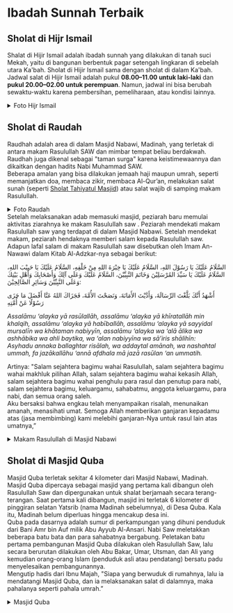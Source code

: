 # Ibadah Sunnah Terbaik
## Sholat di Hijr Ismail
Shalat di Hijir Ismail adalah ibadah sunnah yang dilakukan di tanah suci Mekah, yaitu di bangunan berbentuk pagar setengah lingkaran di sebelah utara Ka'bah. Sholat di Hijir Ismail sama dengan sholat di dalam Ka'bah. Jadwal salat di Hijir Ismail adalah pukul **08.00–11.00 untuk laki-laki** dan **pukul 20.00–02.00 untuk perempuan**. Namun, jadwal ini bisa berubah sewaktu-waktu karena pembersihan, pemeliharaan, atau kondisi lainnya.   
<details>
<summary>Foto Hijr Ismail</summary>
<img src='https://cdn.himpuh.or.id/1731553664_19o4a5YodutgxfRzFJYr0o3j5khaAPQXsClmj5Tw.webp' width=50%>
</details>

## Sholat di Raudah
Raudhah adalah area di dalam Masjid Nabawi, Madinah, yang terletak di antara makam Rasulullah SAW dan mimbar tempat beliau berdakwah. Raudhah juga dikenal sebagai "taman surga" karena keistimewaannya dan dikaitkan dengan hadits Nabi Muhammad SAW.  
Beberapa amalan yang bisa dilakukan jemaah haji maupun umrah, seperti memanjatkan doa, membaca zikir, membaca Al-Qur’an, melakukan salat sunah (seperti [Sholat Tahiyatul Masjid](https://github.com/xboiox/umroh-blog/blob/main/solat.md#sholat-tahiyatul-masjid)) atau salat wajib di samping makam Rasulullah.  
<details>
<summary>Foto Raudah</summary>
<img src='https://rabbanitour.com/wp-content/uploads/2024/10/1723605142_SuvF2YDFFyIA6EPs1urnsQftKHsSr7vXBbWkK6gW.webp' width=50%>
</details>  
Setelah melaksanakan adab memasuki masjid, peziarah baru memulai aktivitas ziarahnya ke makam Rasulullah saw ​​​​​​. Peziarah mendekati makam Rasulullah saw yang terdapat di dalam Masjid Nabawi. Setelah mendekat makam, peziarah hendaknya memberi salam kepada Rasulullah saw. Adapun lafal salam di makam Rasulullah saw disebutkan oleh Imam An-Nawawi dalam Kitab Al-Adzkar-nya sebagai berikut:  

السَّلَامُ عَلَيْكَ يَا رَسُوْلَ اللهِ، السَّلَامُ عَلَيْكَ يَا خِيْرَةَ اللهِ مِنْ خَلْقِهِ، السَّلَامُ عَلَيْكَ يَا حَبِيْبَ اللهِ، السَّلَامُ عَلَيْكَ يَا سَيِّدَ المُرْسَلِيْنَ وَخَاتَمَ النَّبِيِّيْنَ، السَّلَامُ عَلَيْكَ وَعَلَى آلِكَ وَأَصْحَابِكَ وَأَهْلِ بَيْتِكَ وَعَلَى النَّبِيِّيْنَ وَسَائِرِ الصَّالِحِيْنَ:

أَشْهَدُ أَنَّكَ بَلَّغْتَ الرِّسَالَةَ، وَأَدَّيْتَ الأَمَانَةَ، وَنَصَحْتَ الأُمَّةَ، فَجَزَاكَ اللهُ عَنَّا أَفْضَلَ مَا جَزَى رَسُوْلًا عَنْ أُمَّتِهِ

_Assalāmu ‘alayka yā rasūlallāh, assalāmu ‘alayka yā khīratallāh min khalqih, assalāmu ‘alayka yā habīballāh, assalāmu ‘alayka yā sayyidal mursalīn wa khātaman nabiyyīn, assalāmu ‘alayka wa ‘alā ālika wa ashhābika wa ahli baytika, wa ‘alan nabiyyīna wa sā’iris shālihīn:  
Asyhadu annaka ballaghtar risālah, wa addaytal amānah, wa nashahtal ummah, fa jazākallāhu ‘annā afdhala mā jazā rasūlan ‘an ummatih._

Artinya: "Salam sejahtera bagimu wahai Rasulullah, salam sejahtera bagimu wahai makhluk pilihan Allah, salam sejahtera bagimu wahai kekasih Allah, salam sejahtera bagimu wahai penghulu para rasul dan penutup para nabi, salam sejahtera bagimu, keluargamu, sahabatmu, anggota keluargamu, para nabi, dan semua orang saleh.  
Aku bersaksi bahwa engkau telah menyampaikan risalah, menunaikan amanah, menasihati umat. Semoga Allah memberikan ganjaran kepadamu atas (jasa membimbing) kami melebihi ganjaran-Nya untuk rasul lain atas umatnya,”  
<details>
<summary>Makam Rasulullah di Masjid Nabawi</summary>
<img src='https://storage.nu.or.id/storage/post/16_9/mid/makam-rasulullah-mch_1688386830.webp' width=50%>
</details>  

## Sholat di Masjid Quba
Masjid Quba terletak sekitar 4 kilometer dari Masjid Nabawi, Madinah. Masjid Quba dipercaya sebagai masjid yang pertama kali dibangun oleh Rasulullah Saw dan dipergunakan untuk shalat berjamaah secara terang-terangan. Saat pertama kali dibangun, masjid ini terletak 6 kilometer di pinggiran selatan Yatsrib (nama Madinah sebelumnya), di Desa Quba. Kala itu, Madinah belum diperluas hingga mencakup desa ini.  
Quba pada dasarnya adalah sumur di perkampungan yang dihuni penduduk dari Bani Amr bin Auf milik Abu Ayyub Al-Ansari. Nabi Saw meletakkan beberapa batu bata dan para sahabatnya bergabung. Peletakan batu pertama pembangunan Masjid Quba dilakukan oleh Rasulullah Saw, lalu secara berurutan dilakukan oleh Abu Bakar, Umar, Utsman, dan Ali yang kemudian orang-orang Islam (penduduk asli atau pendatang) bersatu padu menyelesaikan pembangunannya.  
Mengutip hadis dari Ibnu Majah, "Siapa yang berwuduk di rumahnya, lalu ia mendatangi Masjid Quba, dan ia melaksanakan salat di dalamnya, maka pahalanya seperti pahala umrah.”
<details>
<summary>Masjid Quba</summary>
<img src='https://bb71d2eac085c69b0.nos.wjv-1.neo.id/1704963902-294820/17301819958591-chWReV5g7D.jpg' width=50%>
</details>  
